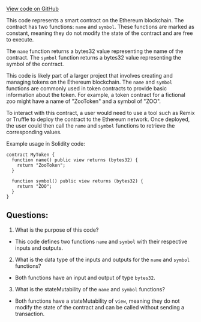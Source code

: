 [View code on GitHub](zoo-labs/zoo/blob/master/core/src/constants/abis/erc20_bytes32.json)

This code represents a smart contract on the Ethereum blockchain. The contract has two functions: `name` and `symbol`. These functions are marked as constant, meaning they do not modify the state of the contract and are free to execute. 

The `name` function returns a bytes32 value representing the name of the contract. The `symbol` function returns a bytes32 value representing the symbol of the contract. 

This code is likely part of a larger project that involves creating and managing tokens on the Ethereum blockchain. The `name` and `symbol` functions are commonly used in token contracts to provide basic information about the token. For example, a token contract for a fictional zoo might have a name of "ZooToken" and a symbol of "ZOO". 

To interact with this contract, a user would need to use a tool such as Remix or Truffle to deploy the contract to the Ethereum network. Once deployed, the user could then call the `name` and `symbol` functions to retrieve the corresponding values. 

Example usage in Solidity code:

```
contract MyToken {
  function name() public view returns (bytes32) {
    return "ZooToken";
  }

  function symbol() public view returns (bytes32) {
    return "ZOO";
  }
}
```
## Questions: 
 1. What is the purpose of this code? 
- This code defines two functions `name` and `symbol` with their respective inputs and outputs. 

2. What is the data type of the inputs and outputs for the `name` and `symbol` functions? 
- Both functions have an input and output of type `bytes32`. 

3. What is the stateMutability of the `name` and `symbol` functions? 
- Both functions have a stateMutability of `view`, meaning they do not modify the state of the contract and can be called without sending a transaction.